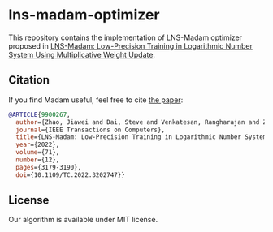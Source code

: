 # lns-madam-optimizer

This repository contains the implementation of LNS-Madam optimizer proposed in [LNS-Madam: Low-Precision Training in Logarithmic Number System Using Multiplicative Weight Update](https://ieeexplore.ieee.org/document/9900267).

## Citation

If you find Madam useful, feel free to cite [the paper]([https://arxiv.org/abs/2006.14560](https://ieeexplore.ieee.org/document/9900267)):

```bibtex
@ARTICLE{9900267,
  author={Zhao, Jiawei and Dai, Steve and Venkatesan, Rangharajan and Zimmer, Brian and Ali, Mustafa and Liu, Ming-Yu and Khailany, Brucek and Dally, William J. and Anandkumar, Anima},
  journal={IEEE Transactions on Computers}, 
  title={LNS-Madam: Low-Precision Training in Logarithmic Number System Using Multiplicative Weight Update}, 
  year={2022},
  volume={71},
  number={12},
  pages={3179-3190},
  doi={10.1109/TC.2022.3202747}}
```

## License

Our algorithm is available under MIT license.
